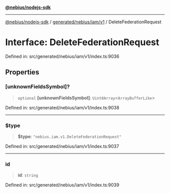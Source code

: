 [**@nebius/nodejs-sdk**](../../../../../README.md)

---

[@nebius/nodejs-sdk](../../../../../README.md) / [generated/nebius/iam/v1](../README.md) / DeleteFederationRequest

# Interface: DeleteFederationRequest

Defined in: src/generated/nebius/iam/v1/index.ts:9036

## Properties

### \[unknownFieldsSymbol\]?

> `optional` **\[unknownFieldsSymbol\]**: `Uint8Array`\<`ArrayBufferLike`\>

Defined in: src/generated/nebius/iam/v1/index.ts:9038

---

### $type

> **$type**: `"nebius.iam.v1.DeleteFederationRequest"`

Defined in: src/generated/nebius/iam/v1/index.ts:9037

---

### id

> **id**: `string`

Defined in: src/generated/nebius/iam/v1/index.ts:9039
